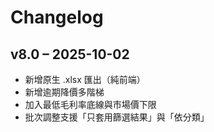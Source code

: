 # Changelog
## v8.0 – 2025-10-02
- 新增原生 .xlsx 匯出（純前端）
- 新增逾期降價多階梯
- 加入最低毛利率底線與市場價下限
- 批次調整支援「只套用篩選結果」與「依分類」
